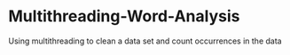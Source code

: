 # Multithreading-Word-Analysis
Using multithreading to clean a data set and count occurrences in the data
